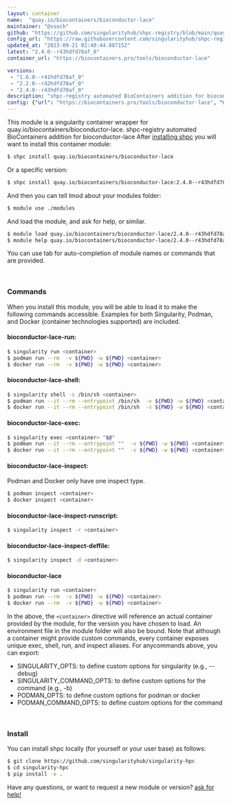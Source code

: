```yaml
---
layout: container
name:  "quay.io/biocontainers/bioconductor-lace"
maintainer: "@vsoch"
github: "https://github.com/singularityhub/shpc-registry/blob/main/quay.io/biocontainers/bioconductor-lace/container.yaml"
config_url: "https://raw.githubusercontent.com/singularityhub/shpc-registry/main/quay.io/biocontainers/bioconductor-lace/container.yaml"
updated_at: "2023-09-21 02:40:44.887152"
latest: "2.4.0--r43hdfd78af_0"
container_url: "https://biocontainers.pro/tools/bioconductor-lace"

versions:
 - "1.6.0--r41hdfd78af_0"
 - "2.2.0--r42hdfd78af_0"
 - "2.4.0--r43hdfd78af_0"
description: "shpc-registry automated BioContainers addition for bioconductor-lace"
config: {"url": "https://biocontainers.pro/tools/bioconductor-lace", "maintainer": "@vsoch", "description": "shpc-registry automated BioContainers addition for bioconductor-lace", "latest": {"2.4.0--r43hdfd78af_0": "sha256:f8c2278b898ac6f18315cca5b8fa555d0463210bbcf871f76a8267c7fa71eb29"}, "tags": {"1.6.0--r41hdfd78af_0": "sha256:8ae85d97e6b6c2582a75c811bedb146c1108b3edeaa46a63be73b3d25a1cbf5d", "2.2.0--r42hdfd78af_0": "sha256:b2dacc60fe0f9274b0b56c28cbcb49a546e76a3912bdb5056c37752e43331c85", "2.4.0--r43hdfd78af_0": "sha256:f8c2278b898ac6f18315cca5b8fa555d0463210bbcf871f76a8267c7fa71eb29"}, "docker": "quay.io/biocontainers/bioconductor-lace"}
---
```


This module is a singularity container wrapper for quay.io/biocontainers/bioconductor-lace.
shpc-registry automated BioContainers addition for bioconductor-lace
After [installing shpc](#install) you will want to install this container module:


```bash
$ shpc install quay.io/biocontainers/bioconductor-lace
```

Or a specific version:

```bash
$ shpc install quay.io/biocontainers/bioconductor-lace:2.4.0--r43hdfd78af_0
```

And then you can tell lmod about your modules folder:

```bash
$ module use ./modules
```

And load the module, and ask for help, or similar.

```bash
$ module load quay.io/biocontainers/bioconductor-lace/2.4.0--r43hdfd78af_0
$ module help quay.io/biocontainers/bioconductor-lace/2.4.0--r43hdfd78af_0
```

You can use tab for auto-completion of module names or commands that are provided.

<br>

### Commands

When you install this module, you will be able to load it to make the following commands accessible.
Examples for both Singularity, Podman, and Docker (container technologies supported) are included.

#### bioconductor-lace-run:

```bash
$ singularity run <container>
$ podman run --rm  -v ${PWD} -w ${PWD} <container>
$ docker run --rm  -v ${PWD} -w ${PWD} <container>
```

#### bioconductor-lace-shell:

```bash
$ singularity shell -s /bin/sh <container>
$ podman run --it --rm --entrypoint /bin/sh  -v ${PWD} -w ${PWD} <container>
$ docker run --it --rm --entrypoint /bin/sh  -v ${PWD} -w ${PWD} <container>
```

#### bioconductor-lace-exec:

```bash
$ singularity exec <container> "$@"
$ podman run --it --rm --entrypoint ""  -v ${PWD} -w ${PWD} <container> "$@"
$ docker run --it --rm --entrypoint ""  -v ${PWD} -w ${PWD} <container> "$@"
```

#### bioconductor-lace-inspect:

Podman and Docker only have one inspect type.

```bash
$ podman inspect <container>
$ docker inspect <container>
```

#### bioconductor-lace-inspect-runscript:

```bash
$ singularity inspect -r <container>
```

#### bioconductor-lace-inspect-deffile:

```bash
$ singularity inspect -d <container>
```



#### bioconductor-lace

```bash
$ singularity run <container>
$ podman run --rm  -v ${PWD} -w ${PWD} <container>
$ docker run --rm  -v ${PWD} -w ${PWD} <container>
```


In the above, the `<container>` directive will reference an actual container provided
by the module, for the version you have chosen to load. An environment file in the
module folder will also be bound. Note that although a container
might provide custom commands, every container exposes unique exec, shell, run, and
inspect aliases. For anycommands above, you can export:

 - SINGULARITY_OPTS: to define custom options for singularity (e.g., --debug)
 - SINGULARITY_COMMAND_OPTS: to define custom options for the command (e.g., -b)
 - PODMAN_OPTS: to define custom options for podman or docker
 - PODMAN_COMMAND_OPTS: to define custom options for the command

<br>

### Install

You can install shpc locally (for yourself or your user base) as follows:

```bash
$ git clone https://github.com/singularityhub/singularity-hpc
$ cd singularity-hpc
$ pip install -e .
```

Have any questions, or want to request a new module or version? [ask for help!](https://github.com/singularityhub/singularity-hpc/issues)
